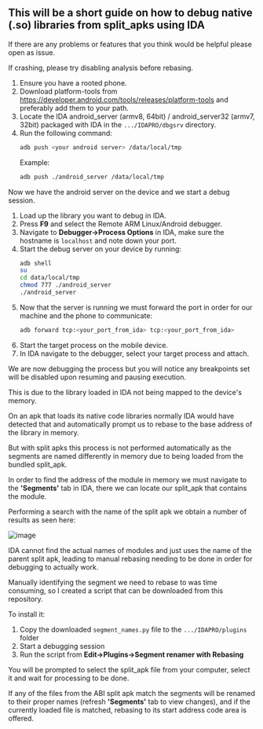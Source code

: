 ## This will be a short guide on how to debug native (.so) libraries from split_apks using IDA

If there are any problems or features that you think would be helpful please open as issue.

If crashing, please try disabling analysis before rebasing.

1. Ensure you have a rooted phone.
2. Download platform-tools from https://developer.android.com/tools/releases/platform-tools and preferably add them to your path.
3. Locate the IDA android_server (armv8, 64bit) / android_server32 (armv7, 32bit) packaged with IDA in the `.../IDAPRO/dbgsrv` directory.
4. Run the following command:
   ```bash
   adb push <your android server> /data/local/tmp
   ```
   Example:
   ```bash
   adb push ./android_server /data/local/tmp
   ```

Now we have the android server on the device and we start a debug session.

1. Load up the library you want to debug in IDA.
2. Press **F9** and select the Remote ARM Linux/Android debugger.
3. Navigate to **Debugger->Process Options** in IDA, make sure the hostname is `localhost` and note down your port.
4. Start the debug server on your device by running:
   ```bash
   adb shell
   su
   cd data/local/tmp
   chmod 777 ./android_server
   ./android_server
   ```
5. Now that the server is running we must forward the port in order for our machine and the phone to communicate:
   ```bash
   adb forward tcp:<your_port_from_ida> tcp:<your_port_from_ida>
   ```
6. Start the target process on the mobile device.
7. In IDA navigate to the debugger, select your target process and attach.

We are now debugging the process but you will notice any breakpoints set will be disabled upon resuming and pausing execution.

This is due to the library loaded in IDA not being mapped to the device's memory.

On an apk that loads its native code libraries normally IDA would have detected that and automatically prompt us to rebase to the base address of the library in memory.

But with split apks this process is not performed automatically as the segments are named differently in memory due to being loaded from the bundled split_apk.

In order to find the address of the module in memory we must navigate to the **'Segments'** tab in IDA, there we can locate our split_apk that contains the module.

Performing a search with the name of the split apk we obtain a number of results as seen here:

![image](https://github.com/user-attachments/assets/e687fbd0-42ae-44f7-b6cc-a2daf5690c86)

IDA cannot find the actual names of modules and just uses the name of the parent split apk, leading to manual rebasing needing to be done in order for debugging to actually work.

Manually identifying the segment we need to rebase to was time consuming, so I created a script that can be downloaded from this repository.

To install it:
1. Copy the downloaded `segment_names.py` file to the `.../IDAPRO/plugins` folder
2. Start a debugging session
3. Run the script from **Edit->Plugins->Segment renamer with Rebasing**

You will be prompted to select the split_apk file from your computer, select it and wait for processing to be done.

If any of the files from the ABI split apk match the segments will be renamed to their proper names (refresh **'Segments'** tab to view changes), and if the currently loaded file is matched, rebasing to its start address code area is offered.
